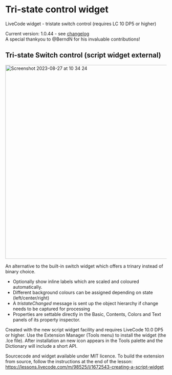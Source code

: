 # Tri-state control widget
LiveCode widget - tristate switch control (requires LC 10 DP5 or higher)

Current version: 1.0.44 - see [changelog](/changelog.md)<br>
A special thankyou to @BerndN for his invaluable contributions!

## Tri-state Switch control (script widget external)
<img width="604" alt="Screenshot 2023-08-27 at 10 34 24" src="https://github.com/stam66/tristate/assets/5677273/4bc37c4e-29ca-4755-90d6-7ee10e8258c6">



An alternative to the built-in switch widget which offers a trinary instead of binary choice.
- Optionally show inline labels which are scaled and coloured automatically.
- Different background colours can be assigned depending on state (left/center/right)
- A _tristateChanged_ message is sent up the object hierarchy if change needs to be captured for processing
- Properties are settable directly in the Basic, Contents, Colors and Text panels of its property inspector.

Created with the new script widget facility and requires LiveCode 10.0 DP5 or higher.
Use the Extension Manager (Tools menu) to install the widget (the .lce file). After installation an new icon appears in the Tools palette and the Dictionary will include a short API.

Sourcecode and widget available under MIT licence.
To build the extension from source, follow the instructions at the end of the lesson: https://lessons.livecode.com/m/98525/l/1672543-creating-a-script-widget
